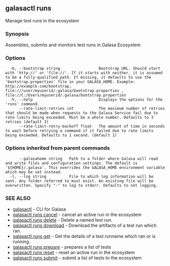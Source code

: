## galasactl runs

Manage test runs in the ecosystem

### Synopsis

Assembles, submits and monitors test runs in Galasa Ecosystem

### Options

```
  -b, --bootstrap string                 Bootstrap URL. Should start with 'http://' or 'file://'. If it starts with neither, it is assumed to be a fully-qualified path. If missing, it defaults to use the 'bootstrap.properties' file in your GALASA_HOME. Example: http://example.com/bootstrap, file:///user/myuserid/.galasa/bootstrap.properties , file://C:/Users/myuserid/.galasa/bootstrap.properties
  -h, --help                             Displays the options for the 'runs' command.
      --rate-limit-retries int           The maximum number of retries that should be made when requests to the Galasa Service fail due to rate limits being exceeded. Must be a whole number. Defaults to 3 retries (default 3)
      --rate-limit-retry-backoff float   The amount of time in seconds to wait before retrying a command if it failed due to rate limits being exceeded. Defaults to 1 second. (default 1)
```

### Options inherited from parent commands

```
      --galasahome string   Path to a folder where Galasa will read and write files and configuration settings. The default is '${HOME}/.galasa'. This overrides the GALASA_HOME environment variable which may be set instead.
  -l, --log string          File to which log information will be sent. Any folder referred to must exist. An existing file will be overwritten. Specify "-" to log to stderr. Defaults to not logging.
```

### SEE ALSO

* [galasactl](galasactl.md)	 - CLI for Galasa
* [galasactl runs cancel](galasactl_runs_cancel.md)	 - cancel an active run in the ecosystem
* [galasactl runs delete](galasactl_runs_delete.md)	 - Delete a named test run.
* [galasactl runs download](galasactl_runs_download.md)	 - Download the artifacts of a test run which ran.
* [galasactl runs get](galasactl_runs_get.md)	 - Get the details of a test runname which ran or is running.
* [galasactl runs prepare](galasactl_runs_prepare.md)	 - prepares a list of tests
* [galasactl runs reset](galasactl_runs_reset.md)	 - reset an active run in the ecosystem
* [galasactl runs submit](galasactl_runs_submit.md)	 - submit a list of tests to the ecosystem

